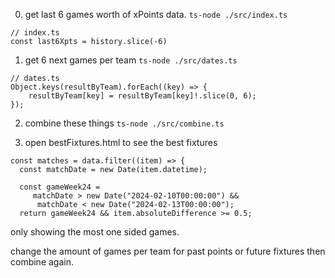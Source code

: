0. get last 6 games worth of xPoints data. `ts-node ./src/index.ts`

```
// index.ts
const last6Xpts = history.slice(-6)
```

1. get 6 next games per team `ts-node ./src/dates.ts`

```
// dates.ts
Object.keys(resultByTeam).forEach((key) => {
    resultByTeam[key] = resultByTeam[key]!.slice(0, 6);
});
```

2. combine these things `ts-node ./src/combine.ts`

3. open bestFixtures.html to see the best fixtures

```
const matches = data.filter((item) => {
  const matchDate = new Date(item.datetime);

  const gameWeek24 =
     matchDate > new Date("2024-02-10T00:00:00") &&
      matchDate < new Date("2024-02-13T00:00:00");
  return gameWeek24 && item.absoluteDifference >= 0.5;
```

only showing the most one sided games.

change the amount of games per team for past points or future fixtures then combine again.
